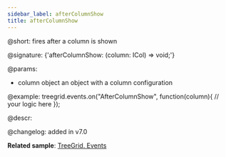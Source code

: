 ```yaml
---
sidebar_label: afterColumnShow
title: afterColumnShow
---          
```


@short: fires after a column is shown

@signature: {'afterColumnShow: (column: ICol) => void;'}

@params:
- column   object  an object with a column configuration

@example:
treegrid.events.on("AfterColumnShow", function(column){
    // your logic here
});


@descr:

@changelog: added in v7.0

**Related sample**: [TreeGrid. Events](https://snippet.dhtmlx.com/sgwnxshe)

